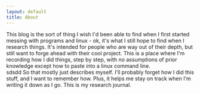 ```yaml
---
layout: default
title: About
---
```


This blog is the sort of thing I wish I'd been able to find when I first started messing with programs and linux - ok, it's what I still hope to find when I research things.  It's intended for people who are way out of their depth, but still want to forge ahead with their cool project.  This is a place where I'm recording how I did things, step by step, with no assumptions of prior knowledge except how to paste into a linux command line.  
sdsdd
So that mostly just describes myself.  I'll probably forget how I did this stuff, and I want to remember how.  Plus, it helps me stay on track when I'm writing it down as I go.  This is my research journal.

